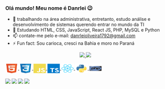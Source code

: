 ### Olá mundo! Meu nome é Danrlei 😉

- 🔭 trabalhando na área administrativa, entretanto, estudo análise e desenvolvimento de sistemas querendo entrar no mundo da TI
- 🌱 Estudando HTML, CSS, JavaScript, React JS, PHP, MySQL e Python
- 📫 contate-me pelo e-mail: danrleioliveira1792@gmail.com
- ⚡ Fun fact: Sou carioca, cresci na Bahia e moro no Paraná 

<div align="center">
  <a href="https://github.com/danoliver1792">
  <img height="180em" src="https://github-readme-stats.vercel.app/api?username=danoliver1792&show_icons=true&theme=dark&include_all_commits=true&count_private=true"/>
  <img height="180em" src="https://github-readme-stats.vercel.app/api/top-langs/?username=danoliver1792&layout=compact&langs_count=7&theme=dark"/>
</div>
  
<div style="display: inline_block"><br>
  <img align="center" alt="dan-HTML" height="30" width="40" src="https://raw.githubusercontent.com/devicons/devicon/master/icons/html5/html5-original.svg">
  <img align="center" alt="dan-CSS" height="30" width="40" src="https://raw.githubusercontent.com/devicons/devicon/master/icons/css3/css3-original.svg">
  <img align="center" alt="dan-Js" height="30" width="40" src="https://raw.githubusercontent.com/devicons/devicon/master/icons/javascript/javascript-plain.svg">
  <img align="center" alt="dan-Ts" height="30" width="40" src="https://raw.githubusercontent.com/devicons/devicon/master/icons/typescript/typescript-plain.svg">
  <img align="center" alt="dan-React" height="30" width="40" src="https://raw.githubusercontent.com/devicons/devicon/master/icons/react/react-original.svg">
  <img align="center" alt="dan-Python" height="30" width="40" src="https://raw.githubusercontent.com/devicons/devicon/master/icons/python/python-original.svg">
  <img align="center" alt="dan-Php" height="30" width="40" src="https://raw.githubusercontent.com/devicons/devicon/master/icons/php/php-original.svg">
</div> </br>
  
<div>
  <a href = "mailto:danrleioliveira1792@gmail.com"><img src="https://img.shields.io/badge/-Gmail-%23333?style=for-the-badge&logo=gmail&logoColor=white" target="_blank"></a>
  <a href="https://www.linkedin.com/in/danrlei-de-oliveira-jesus-536155205/" target="_blank"><img src="https://img.shields.io/badge/-LinkedIn-%230077B5?style=for-the-badge&logo=linkedin&logoColor=white" target="_blank"></a>   
  <a href="https://www.instagram.com/dan.oliveira_1792/" target="_blank"><img src="https://img.shields.io/badge/-Instagram-%23E4405F?style=for-the-badge&logo=instagram&logoColor=white" target="_blank"></a>
  <a href="https://wa.me/5541989025568" target="_blank"><img src="https://img.shields.io/badge/WhatsApp-25D366?style=for-the-badge&logo=whatsapp&logoColor=white" target="_blank"></a>
</div>

